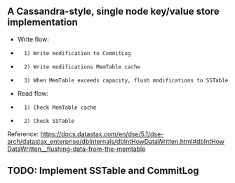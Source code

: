 ## A Cassandra-style, single node key/value store implementation 
* Write flow:
*       1) Write modification to CommitLog
*       2) Write modifications MemTable cache
*       3) When MemTable exceeds capacity, flush modifications to SSTable
* Read flow:
*       1) Check MemTable cache
*       2) Check SSTable

Reference: https://docs.datastax.com/en/dse/5.1/dse-arch/datastax_enterprise/dbInternals/dbIntHowDataWritten.html#dbIntHowDataWritten__flushing-data-from-the-memtable
## TODO: Implement SSTable and CommitLog
